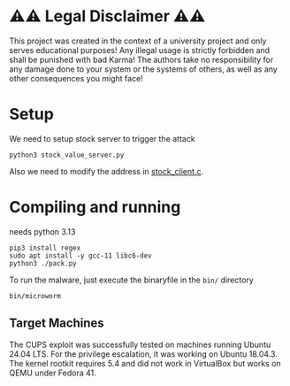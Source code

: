 # ⚠️⚠️ Legal Disclaimer ⚠️⚠️
This project was created in the context of a university project and only serves educational purposes!
Any illegal usage is strictly forbidden and shall be punished with bad Karma!
The authors take no responsibility for any damage done to your system or the systems of others, as well as any other consequences you might face!
# Setup
We need to setup stock server to trigger the attack
```
python3 stock_value_server.py
```
Also we need to modify the address in [stock_client.c](https://github.com/upc-malware-project/malware/blob/main/src/main/modules/stock_client.c#L18).

# Compiling and running
needs python 3.13
```
pip3 install regex
sudo apt install -y gcc-11 libc6-dev
python3 ./pack.py
```

To run the malware, just execute the binaryfile in the `bin/` directory
```
bin/microworm
```

## Target Machines
The CUPS exploit was successfully tested on machines running Ubuntu 24.04 LTS.
For the privilege escalation, it was working on Ubuntu 18.04.3.
The kernel rootkit requires 5.4 and did not work in VirtualBox but works on QEMU under Fedora 41.
